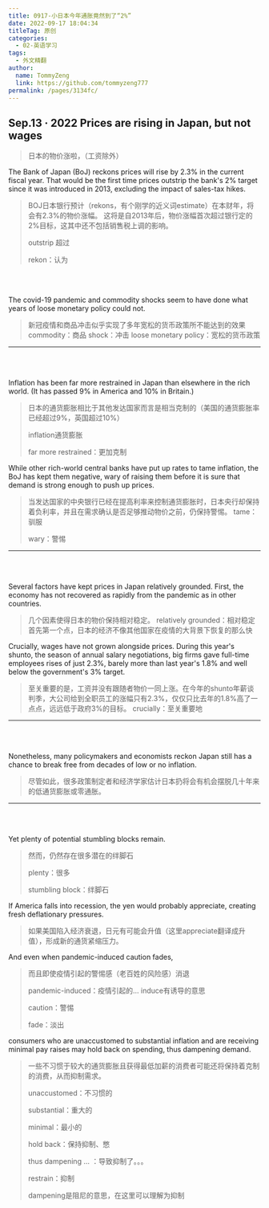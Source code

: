 ```yaml
---
title: 0917-小日本今年通胀竟然到了“2%”
date: 2022-09-17 18:04:34
titleTag: 原创
categories: 
  - 02-英语学习
tags: 
  - 外文精翻
author: 
  name: TommyZeng
  link: https://github.com/tommyzeng777
permalink: /pages/3134fc/
---
```


## Sep.13 · 2022 Prices are rising in Japan, but not wages 
>日本的物价涨啦，（工资除外）


The Bank of Japan (BoJ) reckons prices will rise by 2.3% in the current fiscal year. That would be the first time prices outstrip the bank's 2% target since it was introduced in 2013, excluding the impact of sales-tax hikes.
>BOJ日本银行预计（rekons，有个刚学的近义词estimate）在本财年，将会有2.3%的物价涨幅。
>这将是自2013年后，物价涨幅首次超过银行定的2%目标，这其中还不包括销售税上调的影响。
>
>outstrip 超过
>
>rekon：认为
<!-- more -->


<br><br>


The covid-19 pandemic and commodity shocks seem to have done what years of loose monetary policy could not.
>新冠疫情和商品冲击似乎实现了多年宽松的货币政策所不能达到的效果
commodity：商品
shock：冲击
loose monetary policy：宽松的货币政策
---
<br><br>

Inflation has been far more restrained in Japan than elsewhere in the rich world. (It has passed 9% in America and 10% in Britain.)
>日本的通货膨胀相比于其他发达国家而言是相当克制的（美国的通货膨胀率已经超过9%，英国超过10%）
>
>inflation通货膨胀
>
>far more restrained：更加克制

While other rich-world central banks have put up rates to tame inflation, the BoJ has kept them negative, wary of raising them before it is sure that demand is strong enough to push up prices.
>当发达国家的中央银行已经在提高利率来控制通货膨胀时，日本央行却保持着负利率，并且在需求确认是否足够推动物价之前，仍保持警惕。
>tame：驯服
>
>wary：警惕
---
<br><br>


Several factors have kept prices in Japan relatively grounded. First, the economy has not recovered as rapidly from the pandemic as in other countries. 
>几个因素使得日本的物价保持相对稳定。
relatively grounded：相对稳定
首先第一个点，日本的经济不像其他国家在疫情的大背景下恢复的那么快

Crucially, wages have not grown alongside prices. During this year's shunto, the season of annual salary negotiations, big firms gave full-time employees rises of just 2.3%, barely more than last year's 1.8% and well below the government's 3% target.
>至关重要的是，工资并没有跟随者物价一同上涨。在今年的shunto年薪谈判季，大公司给到全职员工的涨幅只有2.3%，仅仅只比去年的1.8%高了一点点，远远低于政府3%的目标。
crucially：至关重要地

---
<br><br>

Nonetheless, many policymakers and economists reckon Japan still has a chance to break free from decades of low or no inflation.
>尽管如此，很多政策制定者和经济学家估计日本扔将会有机会摆脱几十年来的低通货膨胀或零通胀。

---
<br><br>

Yet plenty of potential stumbling blocks remain. 
>然而，仍然存在很多潜在的绊脚石
>
>plenty：很多
>
>stumbling block：绊脚石

If America falls into recession, the yen would probably appreciate, creating fresh deflationary pressures.
>如果美国陷入经济衰退，日元有可能会升值（这里appreciate翻译成升值），形成新的通货紧缩压力。

And even when pandemic-induced caution fades, 
>而且即使疫情引起的警惕感（老百姓的风险感）消退
>
>pandemic-induced：疫情引起的...    induce有诱导的意思
>
>caution：警惕
>
>fade：淡出

consumers who are unaccustomed to substantial inflation and are receiving minimal pay raises may hold back on spending, thus dampening demand.
>一些不习惯于较大的通货膨胀且获得最低加薪的消费者可能还将保持着克制的消费，从而抑制需求。
>
>unaccustomed：不习惯的
>
>substantial：重大的
>
>minimal：最小的
>
>hold back：保持抑制、憋
>
>thus dampening ... ：导致抑制了。。。
>
>restrain：抑制
>
>dampening是阻尼的意思，在这里可以理解为抑制

